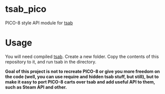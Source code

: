# tsab_pico
PICO-8 style API module for [tsab](https://github.com/egordorichev/tsab)

# Usage
You will need compiled [tsab](https://github.com/egordorichev/tsab).
Create a new folder. Copy the contents of this repository to it, and run tsab in the directory.

**Goal of this project is not to recreate PICO-8 or give you more freedom on the code (well, you can use require and hidden tsab stuff, but still), but to make it easy to port PICO-8 carts over tsab and add useful API to them, such as Steam API and other.**
